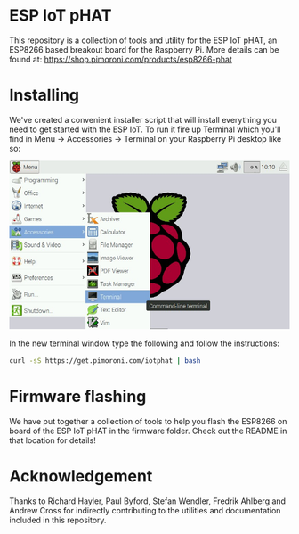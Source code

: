 # ESP IoT pHAT

This repository is a collection of tools and utility for the ESP IoT pHAT, an ESP8266 based breakout board for the Raspberry Pi. More details can be found at: https://shop.pimoroni.com/products/esp8266-phat

# Installing

We've created a convenient installer script that will install everything you need to get started with the ESP IoT. To run it fire up Terminal which you'll find in Menu -> Accessories -> Terminal on your Raspberry Pi desktop like so:

![Finding the terminal](terminal.jpg)

In the new terminal window type the following and follow the instructions:

```bash
curl -sS https://get.pimoroni.com/iotphat | bash
```

# Firmware flashing

We have put together a collection of tools to help you flash the ESP8266 on board of the ESP IoT pHAT in the firmware folder. Check out the README in that location for details!

# Acknowledgement

Thanks to Richard Hayler, Paul Byford, Stefan Wendler, Fredrik Ahlberg and Andrew Cross for indirectly contributing to the utilities and documentation included in this repository.
